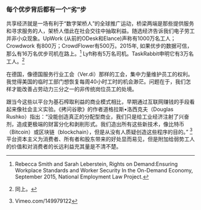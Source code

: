 ### 每个优步背后都有一个“劣”步

共享经济就是一场有利于“数字架桥人”的全球推广运动，桥梁两端是那些提供服务和寻求服务的人，架桥人借此在社会交往中抽取利益。随选经济告诉我们电子劳工并非小众现象。UpWork \(从前的ODesk和Elance\)声称有1000万名工人；Crowdwork 有800万；CrowdFlower有500万。2015年, 如果优步的数据可信，那么有16万名优步司机在路上。[^1] Lyft称有5万名司机。TaskRabbit申明它有3万名工人。[^2]

在德国，像德国服务行业工会（Ver.di）那样的工会，集中力量维护员工的权利。我觉得美国的临时工部门想恢复每周40小时工时的机会渺茫。问题在于，我们怎样才能改善占劳动力三分之一的非传统岗位员工的处境。

跟当今这些以平台为基石榨取利益的商业模式相比，早期通过互联网赚钱的手段看起来像社会主义实验。《拷问谷歌》的作者道格拉斯•洛西克夫（Douglas Rushko）指出：“没能创造真正的分配型商业，我们只是给工业经济注射了兴奋剂，造成更极端的财富分化和剥削形式。我们造出所有这些新技术，像比特币（Bitcoin）或区块链（blockchain），但是从没有人质疑创造这些程序的目的。” [^3] 平台资本主义为消费者、所有者和股东带来的好处显而易见，但是附加给弱势工人的价值和对消费者的长远利益充其量是不清不楚。

[^1]: Rebecca Smith and Sarah Leberstein, Rights on Demand:Ensuring Workplace Standards and Worker Security In the On-Demand Economy, September 2015, National Employment Law Project.

[^2]: 同上。

[^3]: Vimeo.com/149979122


